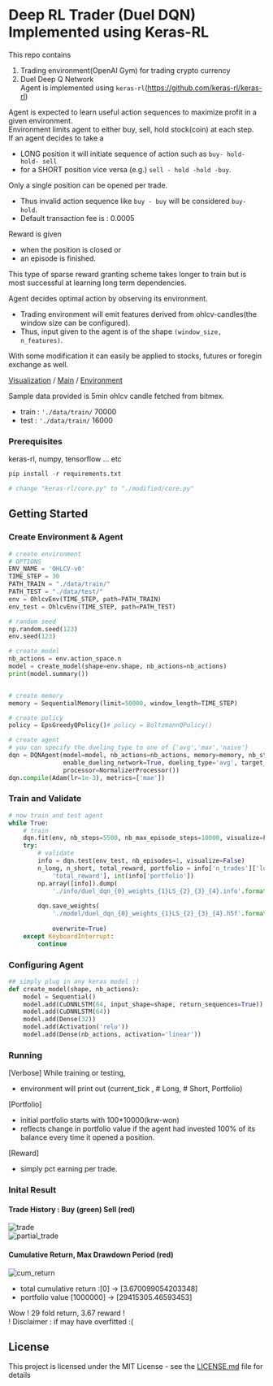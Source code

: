 # Deep RL Trader (Duel DQN) Implemented using Keras-RL

This repo contains 
1. Trading environment(OpenAI Gym) for trading crypto currency  
2. Duel Deep Q Network  
Agent is implemented using `keras-rl`(https://github.com/keras-rl/keras-rl)     

Agent is expected to learn useful action sequences to maximize profit in a given environment.  
Environment limits agent to either buy, sell, hold stock(coin) at each step.  
If an agent decides to take a 
* LONG position it will initiate sequence of action such as `buy- hold- hold- sell`   
* for a SHORT position vice versa (e.g.) `sell - hold -hold -buy`.    

Only a single position can be opened per trade. 
* Thus invalid action sequence like `buy - buy` will be considered `buy- hold`.   
* Default transaction fee is : 0.0005  

Reward is given
* when the position is closed or
* an episode is finished.   
  
This type of sparse reward granting scheme takes longer to train but is most successful at learning long term dependencies.  

Agent decides optimal action by observing its environment.  
* Trading environment will emit features derived from ohlcv-candles(the window size can be configured). 
* Thus, input given to the agent is of the shape `(window_size, n_features)`.  

With some modification it can easily be applied to stocks, futures or foregin exchange as well.

[Visualization](https://github.com/miroblog/deep_rl_trader/blob/master/visualize.ipynb) / [Main](https://github.com/miroblog/deep_rl_trader/blob/master/ddqn_rl_trader.py) / [Environment](https://github.com/miroblog/deep_rl_trader/blob/master/TraderEnv.py)

Sample data provided is 5min ohlcv candle fetched from bitmex.
* train : `'./data/train/` 70000
* test : `'./data/train/` 16000

### Prerequisites

keras-rl, numpy, tensorflow ... etc

```python
pip install -r requirements.txt

# change "keras-rl/core.py" to "./modified/core.py"

```

## Getting Started 

### Create Environment & Agent
```python
# create environment
# OPTIONS
ENV_NAME = 'OHLCV-v0'
TIME_STEP = 30
PATH_TRAIN = "./data/train/"
PATH_TEST = "./data/test/"
env = OhlcvEnv(TIME_STEP, path=PATH_TRAIN)
env_test = OhlcvEnv(TIME_STEP, path=PATH_TEST)

# random seed
np.random.seed(123)
env.seed(123)

# create_model
nb_actions = env.action_space.n
model = create_model(shape=env.shape, nb_actions=nb_actions)
print(model.summary())


# create memory
memory = SequentialMemory(limit=50000, window_length=TIME_STEP)

# create policy
policy = EpsGreedyQPolicy()# policy = BoltzmannQPolicy()

# create agent
# you can specify the dueling_type to one of {'avg','max','naive'}
dqn = DQNAgent(model=model, nb_actions=nb_actions, memory=memory, nb_steps_warmup=200,
               enable_dueling_network=True, dueling_type='avg', target_model_update=1e-2, policy=policy,
               processor=NormalizerProcessor())
dqn.compile(Adam(lr=1e-3), metrics=['mae'])
```

### Train and Validate
```python
# now train and test agent
while True:
    # train
    dqn.fit(env, nb_steps=5500, nb_max_episode_steps=10000, visualize=False, verbose=2)
    try:
        # validate
        info = dqn.test(env_test, nb_episodes=1, visualize=False)
        n_long, n_short, total_reward, portfolio = info['n_trades']['long'], info['n_trades']['short'], info[
            'total_reward'], int(info['portfolio'])
        np.array([info]).dump(
            './info/duel_dqn_{0}_weights_{1}LS_{2}_{3}_{4}.info'.format(ENV_NAME, portfolio, n_long, n_short,
                                                                        total_reward))
        dqn.save_weights(
            './model/duel_dqn_{0}_weights_{1}LS_{2}_{3}_{4}.h5f'.format(ENV_NAME, portfolio, n_long, n_short,
                                                                        total_reward),
            overwrite=True)
    except KeyboardInterrupt:
        continue

```

### Configuring Agent
```python
## simply plug in any keras model :)
def create_model(shape, nb_actions):
    model = Sequential()
    model.add(CuDNNLSTM(64, input_shape=shape, return_sequences=True))
    model.add(CuDNNLSTM(64))
    model.add(Dense(32))
    model.add(Activation('relu'))
    model.add(Dense(nb_actions, activation='linear'))
```

### Running 
[Verbose] While training or testing, 
* environment will print out (current_tick , # Long, # Short, Portfolio)
  
[Portfolio]  
* initial portfolio starts with 100*10000(krw-won)     
* reflects change in portfolio value if the agent had invested 100% of its balance every time it opened a position.       
  
[Reward] 
* simply pct earning per trade.    

### Inital Result

#### Trade History : Buy (green) Sell (red)
![trade](https://github.com/miroblog/deep_rl_trader/blob/master/png/full_trade_history.png)  
![partial_trade](https://github.com/miroblog/deep_rl_trader/blob/master/png/partial_trade_history.png)
#### Cumulative Return, Max Drawdown Period (red)
![cum_return](https://github.com/miroblog/deep_rl_trader/blob/master/png/cum_return.png)

* total cumulative return :[0] -> [3.670099054203348]  
* portfolio value [1000000] -> [29415305.46593453]  

Wow ! 29 fold return, 3.67 reward !   
! Disclaimer : if may have overfitted :(


## License

This project is licensed under the MIT License - see the [LICENSE.md](LICENSE.md) file for details
